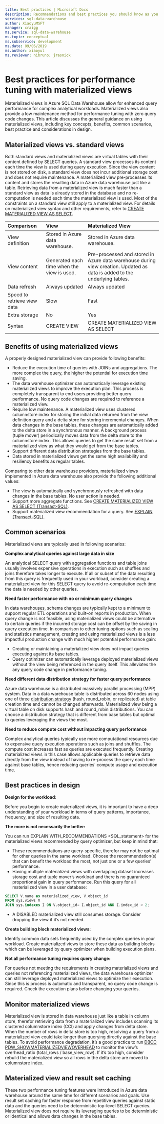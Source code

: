 ```yaml
---
title: Best practices | Microsoft Docs
description: Recommendations and best practices you should know as you use materialized views to improve your query performance. 
services: sql-data-warehouse
author: XiaoyuMSFT
manager: craigg
ms.service: sql-data-warehouse
ms.topic: conceptual
ms.subservice: development
ms.date: 09/05/2019
ms.author: xiaoyul
ms.reviewer: nibruno; jrasnick
---
```


# Best practices for performance tuning with materialized views 
Materialized views in Azure SQL Data Warehouse allow for enhanced query performance for complex analytical workloads. Materialized views also provide a low maintenance method for performance tuning with zero query code changes. This article discusses the general guidance on using materialized views, including key concepts, benefits, common scenarios, best practice and considerations in design.  


## Materialized views vs. standard views
Both standard views and materialized views are virtual tables with their content defined by SELECT queries.  A standard view processes its content each time  the view is used during query execution. Since the view content is not stored on disk, a standard view does not incur additional storage cost and does not require maintenance.  A materialized view pre-processes its content and stores the resulting data in Azure data warehouse just like a table.  Retrieving data from a materialized view is much faster than a standard view as data is already stored in the database and no re-computation is needed each time the materialized view is used.   Most of the constraints on a standard view still apply to a materialized view.   For details on materialized view syntax and other requirements, refer to [CREATE MATERIALIZED VIEW AS SELECT](https://docs.microsoft.com/en-us/sql/t-sql/statements/create-materialized-view-as-select-transact-sql?view=azure-sqldw-latest).   

| Comparison                     | View                                         | Materialized View             
|:-------------------------------|:---------------------------------------------|:--------------------------------------------------------------| 
|View definition                 | Stored in Azure data warehouse.              | Stored in Azure data warehouse.    
|View content                    | Generated each time when the view is used.   | Pre-processed and stored in Azure data warehouse during view creation. Updated as data is added to the underlying tables.                                             
|Data refresh                    | Always updated                               | Always updated                          
|Speed to retrieve view data     | Slow                                         | Fast  
|Extra storage                   | No                                           | Yes                             
|Syntax                          | CREATE VIEW                                  | CREATE MATERIALIZED VIEW AS SELECT           
     
## Benefits of using materialized views
A properly designed materialized view can provide following benefits:
- Reduce the execution time of queries with JOINs and aggregations.   The more complex the query, the higher the potential for execution time saving. 
- The data warehouse optimizer can automatically leverage existing materialized views to improve the execution plan.  This process is completely transparent to end users providing  better query performance.   No query code changes are required to reference a materialized view.   
- Require low maintenance.  A materialized view uses clustered columnstore index for storing the initial data returned from the view definition query and a delta store for storing incremental changes.  When data changes in the base tables, these changes are automatically added to the delta store in a synchronous manner.  A background process (tuple mover) periodically moves data from the delta store to the columnstore index.   This allows queries to get the same result set from a materialized view as what they would get from the base tables.
- Support different data distribution strategies from the base tables.
- Data stored in materialized views get the same high availability and resiliency benefits as regular tables.  
 
Comparing to other data warehouse providers, materialized views implemented in Azure data warehouse also provide the following additional values: 
- The view is automatically and synchronously refreshed with data changes in the base tables.  No user action is needed.
- Support more aggregate functions.  See [CREATE MATERIALIZED VIEW AS SELECT (Transact-SQL)](https://docs.microsoft.com/en-us/sql/t-sql/statements/create-materialized-view-as-select-transact-sql?view=azure-sqldw-latest).
- Support materialized view recommendation for a query.  See [EXPLAIN (Transact-SQL)](https://docs.microsoft.com/en-us/sql/t-sql/queries/explain-transact-sql?view=azure-sqldw-latest).

## Common scenarios  
Materialized views are typically used in following scenarios: 

**Complex analytical queries against large data in size**

An analytical SELECT query with aggregation functions and table joins usually involves expensive operations in execution such as shuffles and joins therefore takes longer to execute.  If all or subset of the data resulting from this query is frequently used in your workload, consider creating a materialized view for this SELECT query to avoid re-computation each time the data is needed by other queries.

**Need faster performance with no or minimum query changes**

In data warehouses, schema changes are typically kept to a minimum to support regular ETL operations and built-on reports in production.   When query change is not feasible, using materialized views could be alternative to certain queries if the incurred storage cost can be offset by the saving in query execution time.   In comparison to other tuning options such as scaling and statistics management, creating and using materialized views is a less impactful production change with much higher potential performance gain: 
- Creating or maintaining a materialized view does not impact queries executing against its base tables.
- Query optimizer can automatically leverage deployed materialized views without the view being referenced in the query itself.   This alleviates the any query code change in performance tuning. 

**Need different data distribution strategy for faster query performance**

Azure data warehouse is a distributed massively parallel processing (MPP) system.   Data in a data warehouse table is distributed across 60 nodes using one of three [distribution strategy](https://docs.microsoft.com/en-us/azure/sql-data-warehouse/sql-data-warehouse-tables-distribute) (hash, round_robin, or replicated) at table creation time and cannot be changed afterwards.   Materialized view being a virtual table on disk supports hash and round_robin distributions.  You can choose a distribution strategy that is different from base tables but optimal to queries leveraging the views the most.

**Need to reduce compute cost without impacting query performance**

Complex analytical queries typically use more computational resources due to expensive query execution operations such as joins and shuffles.  The compute cost increases fast as queries are executed frequently.  Creating materialized views in this case allows applicable queries to retrieve data directly from the view instead of having to re-process the query each time against base tables, hence  reducing queries’ compute usage and execution time. 
 
## Best practices in design
**Design for the workload:**

Before you begin to create materialized views, it is important to have a deep understanding of your workload in terms of query patterns, importance, frequency, and size of resulting data.  

**The more is not necessarily the better:**

You can run EXPLAIN WITH_RECOMMENDATIONS <SQL_statement> for the materialized views recommended by query optimizer, but keep in mind that:
- These recommendations are query-specific, therefor may not be optimal for other queries in the same workload.   Choose the recommendation(s) that can benefit the workload the most, not just one or a few queries’ performance.  
- Having multiple materialized views with overlapping dataset increases storage cost and tuple mover’s workload and there is no guaranteed proportional gain in query performance.  Run  this query for all materialized view in a user database: 

```sql
SELECT V.name as materialized_view, V.object_id 
FROM sys.views V 
JOIN sys.indexes I ON V.object_id= I.object_id AND I.index_id < 2;
```
- A DISABLED materialized view still consumes storage.  Consider dropping the view if it’s not needed.

**Create building block materialized views:**

Identify common data sets frequently used by the complex queries in your workload.  Create materialized views to store these data as building blocks which can be leveraged by query optimizer when building execution plans.  

**Not all performance tuning requires query change:**

For queries not meeting the requirements in creating materialized views and queries not referencing materialized views, the data warehouse optimizer can still leverage deployed materialized views to optimize their execution.  Since this is process is automatic and transparent, no query code change is required.  Check the execution plans  before changing your queries.

## Monitor materialized views 

Materialized view is stored in data warehouse just like a table in column store, therefor retrieving data from a materialized view includes scanning its clustered columnstore index (CCI) and apply changes from delta store.  When the number of rows in delta store is too high, resolving a query from a materialized view could take longer than querying directly against the base tables.  To avoid performance degradation,  it’s a good practice to run [DBCC PDW_SHOWMATERIALIZEDVIEWOVERHEAD](https://docs.microsoft.com/en-us/sql/t-sql/database-console-commands/dbcc-pdw-showmaterializedviewoverhead-transact-sql?view=azure-sqldw-latest) to monitor the view’s  overhead_ratio (total_rows / base_view_row).  If it’s too high, consider rebuild the materialized view so all rows in the delta store are moved to columnstore index.  

## Materialized view and result set caching

These two performance tuning features were introduced in Azure data warehouse around the same time for different scenarios and goals.  Use result set caching for faster response from repetitive queries against static data and the queries need to be deterministic top-level SELECT queries.  Materialized view does not require its leveraging queries to be deterministic or identical and allows data changes in the base tables.  

